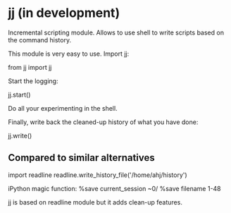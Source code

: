 # jj (in development)
Incremental scripting module. Allows to use shell to write scripts based on the command history.

This module is very easy to use.
Import jj:

from jj import jj 

Start the logging:

jj.start()

Do all your experimenting in the shell.

Finally, write back the cleaned-up history of what you have done:

jj.write()

## Compared to similar alternatives 

import readline
readline.write_history_file('/home/ahj/history')




iPython magic function:
%save current_session ~0/
%save filename 1-48

jj is based on readline module but it adds clean-up features. 

